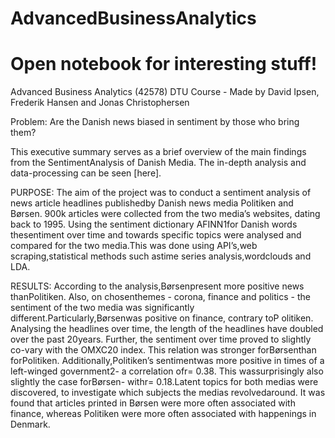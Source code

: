 # AdvancedBusinessAnalytics

# Open notebook for interesting stuff!

Advanced Business Analytics (42578) DTU Course - Made by David Ipsen, Frederik Hansen and Jonas Christophersen

Problem: Are the Danish news biased in sentiment by those who bring them?

This executive summary serves as a brief overview of the main findings from the SentimentAnalysis of Danish Media. The in-depth analysis and data-processing can be seen [here].

PURPOSE:
The aim of the project was to conduct a sentiment analysis of news article headlines publishedby Danish news media Politiken and Børsen. 900k articles were collected from the two media’s websites, dating back to 1995. Using the sentiment dictionary AFINN1for Danish words thesentiment over time and towards specific topics were analysed and compared for the two media.This was done using API’s,web scraping,statistical methods such astime series analysis,wordclouds and LDA.

RESULTS:
According to the analysis,Børsenpresent more positive news thanPolitiken. Also, on chosenthemes - corona, finance and politics - the sentiment of the two media was significantly different.Particularly,Børsenwas positive on finance, contrary toP olitiken. Analysing the headlines over time, the length of the headlines have doubled over the past 20years. Further, the sentiment over time proved to slightly co-vary with the OMXC20 index. This relation was stronger forBørsenthan forPolitiken. Additionally,Politiken’s sentimentwas more positive in times of a left-winged government2- a correlation ofr= 0.38. This wassurprisingly also slightly the case forBørsen- withr= 0.18.Latent topics for both medias were discovered, to investigate which subjects the medias revolvedaround. It was found that articles printed in Børsen were more often associated with finance, whereas Politiken were more often associated with happenings in Denmark.
